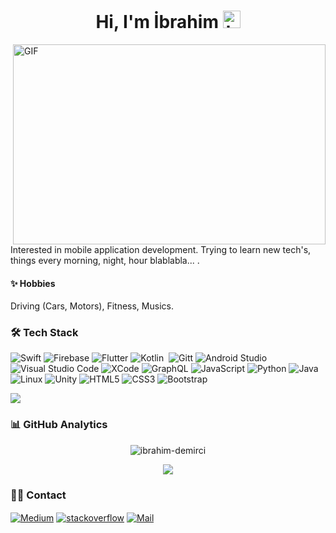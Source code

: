

<h1 align="center">Hi, I'm İbrahim <img src="https://user-images.githubusercontent.com/1303154/88677602-1635ba80-d120-11ea-84d8-d263ba5fc3c0.gif" width="28px" alt="hi"></h1> 

<img align="right" alt="GIF" src="https://github.com/abhisheknaiidu/abhisheknaiidu/blob/master/code.gif?raw=true" width="500" height="320" />

Interested in mobile application development. Trying to learn new tech's, things every morning, night, hour blablabla... .

#### ✨ Hobbies 

Driving (Cars, Motors), Fitness, Musics.  

### 🛠  Tech Stack
![Swift](https://img.shields.io/badge/swift-%23E34F26.svg?style=for-the-badge&logo=swift&logoColor=white)
![Firebase](https://img.shields.io/badge/firebase-%23039BE5.svg?style=for-the-badge&logo=firebase)
![Flutter](https://img.shields.io/badge/Flutter-%2302569B.svg?style=for-the-badge&logo=Flutter&logoColor=white)
![Kotlin](https://img.shields.io/badge/kotlin-%230095D5.svg?style=for-the-badge&logo=kotlin&logoColor=white)&nbsp;
![Gitt](https://img.shields.io/badge/git-%23F05033.svg?style=for-the-badge&logo=git&logoColor=white)
![Android Studio](https://img.shields.io/badge/Android%20Studio-3DDC84.svg?style=for-the-badge&logo=android-studio&logoColor=white)
![Visual Studio Code](https://img.shields.io/badge/Visual%20Studio%20Code-0078d7.svg?style=for-the-badge&logo=visual-studio-code&logoColor=white)
![XCode](https://img.shields.io/badge/XCode-0078d7.svg?style=for-the-badge&logo=xcode&logoColor=white)
![GraphQL](https://img.shields.io/badge/-GraphQL-E10098?style=for-the-badge&logo=graphql&logoColor=white)
![JavaScript](https://img.shields.io/badge/javascript-%23323330.svg?style=for-the-badge&logo=javascript&logoColor=%23F7DF1E)
![Python](https://img.shields.io/badge/python-3670A0?style=for-the-badge&logo=python&logoColor=ffdd54)
![Java](https://img.shields.io/badge/java-%23ED8B00.svg?style=for-the-badge&logo=java&logoColor=white)
![Linux](https://img.shields.io/badge/Linux-FCC624?style=for-the-badge&logo=linux&logoColor=black)
![Unity](https://img.shields.io/badge/unity-%23000000.svg?style=for-the-badge&logo=unity&logoColor=white)
![HTML5](https://img.shields.io/badge/html5-%23E34F26.svg?style=for-the-badge&logo=html5&logoColor=white)
![CSS3](https://img.shields.io/badge/css3-%231572B6.svg?style=for-the-badge&logo=css3&logoColor=white)
![Bootstrap](https://img.shields.io/badge/bootstrap-%23563D7C.svg?style=for-the-badge&logo=bootstrap&logoColor=white)

![](https://komarev.com/ghpvc/?username=ibrahim-demirci)



### 📊 GitHub Analytics


  <p align="center"> 
  <img src="https://github-readme-stats.vercel.app/api?username=ibrahim-demirci&count_private=true&show_icons=true&theme=nord" alt="ibrahim-demirci" />
  
  <p align="center">
  <img src="https://github-readme-stats.vercel.app/api/top-langs/?username=ibrahim-demirci&layout=count&theme=nord"/> </p>
  



### 🤝🏻 Contact

<p align="left">

<a href="https://www.linkedin.com/in/ibrahim-demirci/" target="blank"><img align="center" src="https://img.shields.io/badge/Linkedin-0A66C2?style=flat&logo=linkedin&logoColor=whit" alt="Medium" /></a>
<a href="https://stackoverflow.com/users/15682876/%c4%b0brahim-demirci" target="blank"><img align="center" src="https://img.shields.io/badge/Stack_Overflow-FE7A16?style=flat&logo=stack-overflow&logoColor=white" alt="stackoverflow" /></a>
<a href="mailto:bmi.demirci@gmail.com" target="blank"><img align="center" src="https://img.shields.io/badge/Mail-FFFFFF?style=flat&logo=gmail&logoColor=red" alt="Mail" /></a>

</p>


